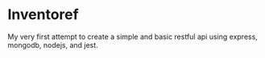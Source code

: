 # Inventoref

My very first attempt to create a simple and basic restful api using express, mongodb, nodejs, and jest.
